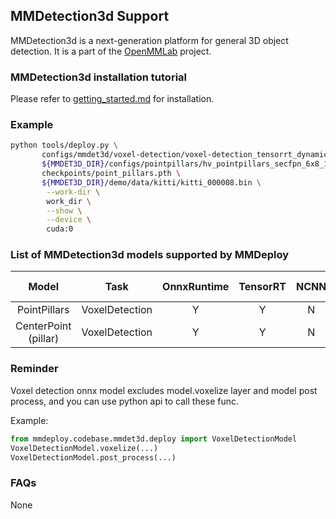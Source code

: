 ## MMDetection3d Support

MMDetection3d is a next-generation platform for general 3D object detection. It is a part of the [OpenMMLab](https://openmmlab.com/) project.

### MMDetection3d installation tutorial

Please refer to [getting_started.md](https://github.com/open-mmlab/mmdetection3d/blob/master/docs/en/getting_started.md) for installation.

### Example

```bash
python tools/deploy.py \
       configs/mmdet3d/voxel-detection/voxel-detection_tensorrt_dynamic.py \
       ${MMDET3D_DIR}/configs/pointpillars/hv_pointpillars_secfpn_6x8_160e_kitti-3d-3class.py \
       checkpoints/point_pillars.pth \
       ${MMDET3D_DIR}/demo/data/kitti/kitti_000008.bin \
        --work-dir \
        work_dir \
        --show \
        --device \
        cuda:0
```
### List of MMDetection3d models supported by MMDeploy

|        Model         |      Task      | OnnxRuntime | TensorRT | NCNN  | PPLNN | OpenVINO |                                      Model config                                      |
| :------------------: | :------------: | :---------: | :------: | :---: | :---: | :------: | :------------------------------------------------------------------------------------: |
|     PointPillars     | VoxelDetection |      Y      |    Y     |   N   |   N   |    Y     | [config](https://github.com/open-mmlab/mmdetection3d/blob/master/configs/pointpillars) |
| CenterPoint (pillar) | VoxelDetection |      Y      |    Y     |   N   |   N   |    Y     | [config](https://github.com/open-mmlab/mmdetection3d/blob/master/configs/centerpoint)  |

### Reminder

Voxel detection onnx model excludes model.voxelize layer and model post process, and you can use python api to call these func.

Example:

```python
from mmdeploy.codebase.mmdet3d.deploy import VoxelDetectionModel
VoxelDetectionModel.voxelize(...)
VoxelDetectionModel.post_process(...)
```

### FAQs

None
